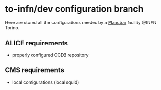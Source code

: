 # to-infn/dev configuration branch
Here are stored all the configurations needed by a [Plancton](https://github.com/mconcas/plancton) facility @INFN Torino.

## ALICE requirements
 * properly configured OCDB repository

## CMS requirements
 * local configurations (local squid)
